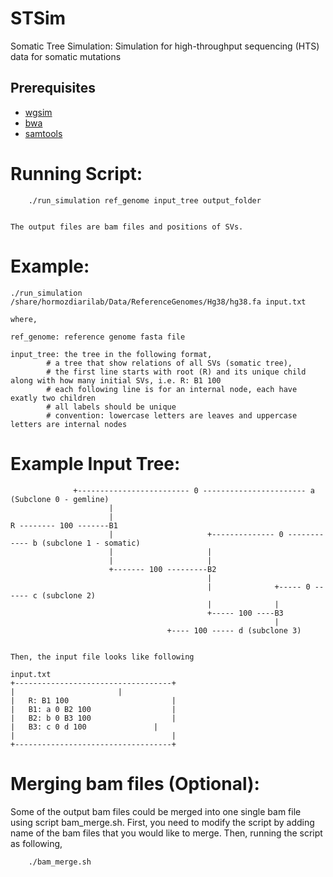 # STSim
Somatic Tree Simulation:  Simulation for high-throughput sequencing (HTS) data for somatic mutations

## Prerequisites

* [wgsim](https://github.com/lh3/wgsim) 
* [bwa](https://github.com/lh3/bwa) 
* [samtools](https://github.com/samtools/) 

Running Script:
===============
	
		./run_simulation ref_genome input_tree output_folder


	The output files are bam files and positions of SVs.

Example:
========

	./run_simulation /share/hormozdiarilab/Data/ReferenceGenomes/Hg38/hg38.fa input.txt

    where,

	ref_genome: reference genome fasta file

	input_tree: the tree in the following format,
			# a tree that show relations of all SVs (somatic tree), 
			# the first line starts with root (R) and its unique child along with how many initial SVs, i.e. R: B1 100
			# each following line is for an internal node, each have exatly two children
			# all labels should be unique
			# convention: lowercase letters are leaves and uppercase letters are internal nodes


Example Input Tree:
===================

			      +------------------------- 0 ----------------------- a (Subclone 0 - gemline)
	                      |
	                      |
	R -------- 100 -------B1
	                      |                     +-------------- 0 ------------ b (subclone 1 - somatic)
	                      |                     |
	                      |                     |
	                      +------- 100 ---------B2
	                                            |
	                                            |              +----- 0 ------ c (subclone 2)
	                                            |              |  
	                                            +----- 100 ----B3
	                                                           |
	      							   +---- 100 ----- d (subclone 3)


	Then, the input file looks like following

	input.txt
	+-----------------------------------+
	|	     			    |
	|   R: B1 100                       |
	|   B1: a 0 B2 100                  |
	|   B2: b 0 B3 100                  |
	|   B3: c 0 d 100	            |
	|                                   |
	+-----------------------------------+




Merging bam files (Optional):
=============================

Some of the output bam files could be merged into one single bam file using script bam_merge.sh. First, you need to modify the script by adding name of the bam files that you would like to merge. Then, running the script as following,


		./bam_merge.sh 



